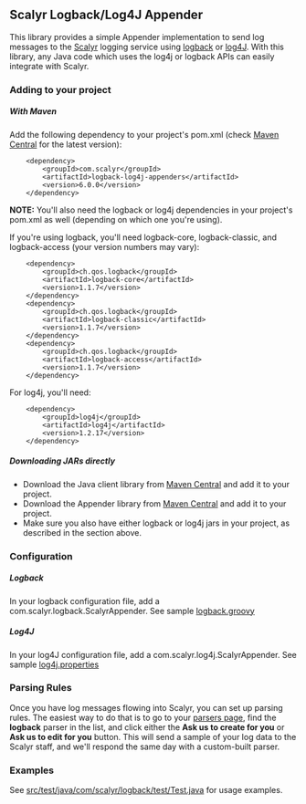 Scalyr Logback/Log4J Appender
---

This library provides a simple Appender implementation to send log messages to
the [Scalyr](https://www.scalyr.com) logging service using [logback](http://logback.qos.ch/) or [log4J](http://logging.apache.org/log4j/1.2/).
With this library, any Java code which uses the log4j or logback APIs can easily integrate with Scalyr.


### Adding to your project

##### With Maven

Add the following dependency to your project's pom.xml (check [Maven Central](http://search.maven.org/#search%7Cga%7C1%7Cscalyr%20logback-log4j-appenders) for the latest version):

        <dependency>
            <groupId>com.scalyr</groupId>
            <artifactId>logback-log4j-appenders</artifactId>
            <version>6.0.0</version>
        </dependency>

**NOTE:** You'll also need the logback or log4j dependencies in your project's pom.xml as well (depending on which one you're using).

If you're using logback, you'll need logback-core, logback-classic, and logback-access (your version numbers may vary):

        <dependency>
            <groupId>ch.qos.logback</groupId>
            <artifactId>logback-core</artifactId>
            <version>1.1.7</version>
        </dependency>
        <dependency>
            <groupId>ch.qos.logback</groupId>
            <artifactId>logback-classic</artifactId>
            <version>1.1.7</version>
        </dependency>
        <dependency>
            <groupId>ch.qos.logback</groupId>
            <artifactId>logback-access</artifactId>
            <version>1.1.7</version>
        </dependency>

For log4j, you'll need:

        <dependency>
            <groupId>log4j</groupId>
            <artifactId>log4j</artifactId>
            <version>1.2.17</version>
        </dependency>

##### Downloading JARs directly

* Download the Java client library from [Maven Central](https://oss.sonatype.org/content/groups/public/com/scalyr/scalyr-client/6.0.0/scalyr-client-6.0.0.jar) and add it to your project.
* Download the Appender library from [Maven Central](https://oss.sonatype.org/content/groups/public/com/scalyr/logback-log4j-appenders/6.0.0/logback-log4j-appenders-6.0.0.jar) and add it to your project.
* Make sure you also have either logback or log4j jars in your project, as described in the section above.

### Configuration

##### Logback

In your logback configuration file, add a com.scalyr.logback.ScalyrAppender. 
See sample [logback.groovy](https://github.com/scalyr/scalyr-logback/blob/master/samples/logback.groovy)

##### Log4J

In your log4J configuration file, add a com.scalyr.log4j.ScalyrAppender.
See sample [log4j.properties](https://github.com/scalyr/scalyr-logback/blob/master/samples/log4j.properties)

### Parsing Rules

Once you have log messages flowing into Scalyr, you can set up parsing rules. The easiest way to do that
is to go to your [parsers page](https://www.scalyr.com/parsers), find the **logback** parser in the list, and click either the **Ask us to create for you** or **Ask us to edit for you** button. This will
send a sample of your log data to the Scalyr staff, and we'll respond the same day with a custom-built parser.

### Examples

See [src/test/java/com/scalyr/logback/test/Test.java](https://github.com/scalyr/scalyr-logback/blob/master/src/test/java/com/scalyr/logback/test/Test.java) for usage examples.
